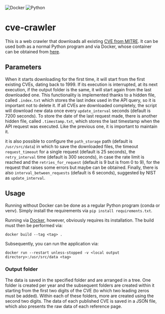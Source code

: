 ![Docker](https://img.shields.io/badge/Docker-2CA5E0?style=for-the-badge&logo=docker&logoColor=white)
![Python](https://img.shields.io/badge/Python-3776AB?style=for-the-badge&logo=python&logoColor=white)

# cve-crawler

This is a web crawler that downloads all existing [CVE from MITRE](https://cve.mitre.org/). It can be used both as a
normal Python program and via Docker, whose container can be obtained
from [here](https://hub.docker.com/r/dravalico/cve-crawler).

## Parameters

When it starts downloading for the first time, it will start from the first existing CVEs, dating back to 1999. If its
execution is interrupted, at its next execution, if the output folder is the same, it will start again from the last
downloaded one. This functionality is implemented thanks to a hidden file, called `.index.txt` which stores the last
index used in the API query, so it is important not to delete it.
If all CVEs are downloaded completely, the script will download new data once every `update_interval`
seconds (default is 7200 seconds). To store the date of the last request made, there is another hidden file,
called `.timestamp.txt`, which stores the last timestamp when the API request was executed. Like the previous one, it is
important to maintain it.

it is also possible to configure the `path_storage` path (default is `/usr/src/data`) in which to save the downloaded
files, the timeout `request_timeout` for a single request (default is 25 seconds), the `retry_interval` time (default
is 300 seconds), in case the rate limit is reached and the `retries_for_request` (default is 9 but is from 0 to 9), for
the request that raises some errors but maybe can be obtained. Finally, there is also `interval_between_requests`
(default is 6 seconds), suggested by NIST as `update_interval`.

## Usage

Running without Docker can be done as a regular Python program (conda or venv). Simply install the requirements via `pip
install requirements.txt`.

Running via [Docker](https://www.docker.com/), however, obviously requires its installation. The build must then be
performed via:

```
docker build --tag <tag> .
```

Subsequently, you can run the application via:

```
docker run --restart unless-stopped -v <local output directory>:/usr/src/data <tag>
```

### Output folder

The data is saved in the specified folder and are arranged in a tree. One folder is created per year and the
subsequent folders are created within it starting from the first two digits of the CVE (to which two leading zeros must
be added). Within each of these folders, more are created using the second two digits. The data of each published CVE is
saved in a JSON file, which also presents the raw data of each reference page.